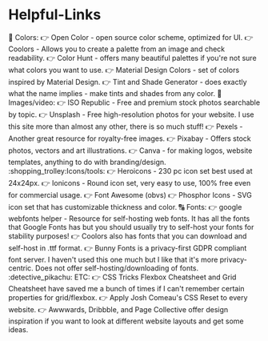 # Helpful-Links

:art: Colors:
:point_right: Open Color - open source color scheme, optimized for UI.
:point_right: Coolors - Allows you to create a palette from an image and check readability.
:point_right: Color Hunt - offers many beautiful palettes if you're not sure what colors you want to use.
:point_right: Material Design Colors - set of colors inspired by Material Design.
:point_right: Tint and Shade Generator - does exactly what the name implies - make tints and shades from any color.
:walking:Images/video:
:point_right: ISO Republic - Free and premium stock photos searchable by topic.
:point_right: Unsplash - Free high-resolution photos for your website. I use this site more than almost any other, there is so much stuff!
:point_right: Pexels - Another great resource for royalty-free images.
:point_right: Pixabay - Offers stock photos, vectors and art illustrations.
:point_right: Canva - for making logos, website templates, anything to do with branding/design.
:shopping_trolley:Icons/tools:
:point_right: Heroicons - 230 pc icon set best used at 24x24px.
:point_right: Ionicons - Round icon set, very easy to use, 100% free even for commercial usage.
:point_right: Font Awesome (obvs)
:point_right: Phosphor Icons - SVG icon set that has customizable thickness and color.
:capital_abcd: Fonts:
:point_right: google webfonts helper - Resource for self-hosting web fonts. It has all the fonts that Google Fonts has but you should usually try to self-host your fonts for stability purposes!
:point_right: Coolors also has fonts that you can download and self-host in .ttf format.
:point_right: Bunny Fonts is a privacy-first GDPR compliant font server. I haven't used this one much but I like that it's more privacy-centric. Does not offer self-hosting/downloading of fonts.
:detective_pikachu: ETC:
:point_right: CSS Tricks Flexbox Cheatsheet and Grid Cheatsheet have saved me a bunch of times if I can't remember certain properties for grid/flexbox.
:point_right: Apply Josh Comeau's CSS Reset to every website.
:point_right: Awwwards, Dribbble, and Page Collective offer design inspiration if you want to look at different website layouts and get some ideas.
